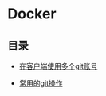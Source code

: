 #  Docker

## 目录

* [在客户端使用多个git账号](/study/git/在客户端使用多个git账号.md)

* [常用的git操作](/study/git/常用的git操作.md)